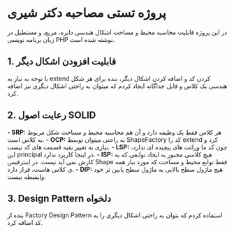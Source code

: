 # پروژه تستی مصاحبه دکتر شیری

در این پروژه قابلیت محاسبه محیط و مساحت اشکال هندسی دایره، مربع، و مستطیل در زبان برنامه نویسی PHP نوشته شده است.

## 1. قابلیت افزودن اشکال دیگر

با توجه به نیاز به extend کردن کد و اضافه کردن اشکال دیگر، بنده برای هر شکل هندسی یک کلاس و فایل جداگانه ایجاد کردم که میتوان به راحتی اشکال دیگری نیز اضافه کرد.

## 2. رعایت اصول SOLID

**- SRP:** هر کلاس فقط یک وظیفه دارد و آن هم محاسبه محیط و مساحت شکل مربوط به کلاس است.
**- OCP:** به راحتی میتوان توسط ShapeFactory کد را extend کرد و نیازی به تغییر بقیه قسمت های کد نیست.
**- LSP:** چون کد ما وراثت های پیچیده ای ندارد، این principal در اینجا کاربرد ندارد.
**- ISP:** هیچ کلاسی مجبور به ایجاد توابعی که به کارش نمی آید نیست. در اینترفیس Shape فقط توابع محیط و مساحت که مورد نیاز همه ی کلاس هاست، قرار دارد.
**- DIP:** هیچ ماژول سطح بالایی به ماژول سطح پایین تر خود وابسطه نیست.

## 3. Design Pattern دلخواه

بنده از Factory Design Pattern استفاده کردم که بتوان به راحتی اشکال دیگری را به کد اضافه کرد.
 
